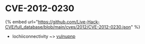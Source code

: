 # CVE-2012-0230
{% embed url="https://github.com/Live-Hack-CVE/full_database/blob/main/cves/2012/CVE-2012-0230.json" %}

* lochiiconnectivity ~> [vulnupnp](https://www.alice-snow.ru/2012/database/cve-2012-0230/vulnupnp-lochiiconnectivity)